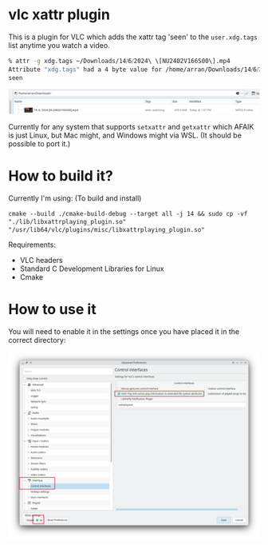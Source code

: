 # vlc xattr plugin

This is a plugin for VLC which adds the xattr tag 'seen' to the `user.xdg.tags` list anytime you watch a video.

```bash
% attr -g xdg.tags ~/Downloads/14⧸6⧸2024\ \[NU2402V166S00\].mp4
Attribute "xdg.tags" had a 4 byte value for /home/arran/Downloads/14⧸6⧸2024 [NU2402V166S00].mp4:
seen
```

![img.png](doc/img.png)

Currently for any system that supports `setxattr` and `getxattr` which AFAIK is just Linux, but Mac might, and Windows might via WSL. (It should be possible to port it.)

# How to build it? 

Currently I'm using: (To build and install)
```
cmake --build ./cmake-build-debug --target all -j 14 && sudo cp -vf "./lib/libxattrplaying_plugin.so" "/usr/lib64/vlc/plugins/misc/libxattrplaying_plugin.so"
```

Requirements:
* VLC headers
* Standard C Development Libraries for Linux
* Cmake

# How to use it

You will need to enable it in the settings once you have placed it in the correct directory:

![Screenshot_20240615_221813.png](doc/Screenshot_20240615_221813.png)

